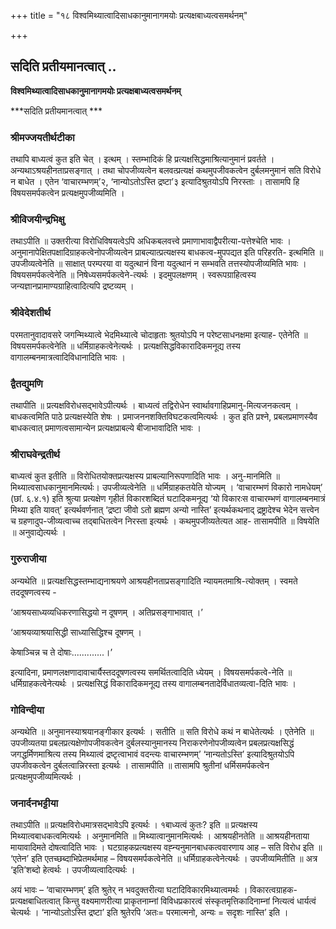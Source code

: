 +++
title = "१८ विश्वमिथ्यात्वादिसाधकानुमानागमयोः प्रत्यक्षबाध्यत्वसमर्थनम्"

+++


## सदिति प्रतीयमानत्वात् ..

**विश्वमिथ्यात्वादिसाधकानुमानागमयोः प्रत्यक्षबाध्यत्वसमर्थनम्**

***सदिति प्रतीयमानत्वात् ***

### **श्रीमज्जयतीर्थटीका**

तथापि बाध्यत्वं कुत इति चेत् । इत्थम् । स्तम्भादिकं हि प्रत्यक्षसिद्धमाश्रित्यानुमानं प्रवर्तते । अन्यथाऽश्रयहीनताप्रसङ्गात् । तथा चोपजीव्यत्वेन बलवत्प्रत्यक्षं कथमुपजीवकत्वेन दुर्बलमनुमानं सति विरोधे न बाधेत । एतेन ‘वाचारम्भणम्’२, ‘नान्योऽतोऽस्ति द्रष्टा’३ इत्यादिश्रुतयोऽपि निरस्ताः । तासामपि हि विषयसमर्पकत्वेन प्रत्यक्षमुपजीव्यमिति ।

### **श्रीविजयीन्द्रभिक्षु**

तथाऽपीति ॥ उक्तरीत्या विरोधिविषयत्वेऽपि अधिकबलवत्त्वे प्रमाणाभावाद्वैपरीत्या-पत्तेश्चेति भावः । अनुमानापेक्षितपक्षादिग्राहकत्वेनोपजीव्यत्वेन प्राबल्यात्प्रत्यक्षस्य बाधकत्व-मुपपद्यत इति परिहरति- इत्थमिति ॥ उपजीव्यत्वेनेति ॥ साक्षात् परम्परया वा यदुत्थानं विना यदुत्थानं न सम्भवति तत्तस्योपजीव्यमिति भावः । विषयसमर्पकत्वेनेति ॥ निषेध्यसमर्पकत्वेने-त्यर्थः । इदमुपलक्षणम् । स्वरूपग्राहित्वस्य जन्यज्ञानप्रामाण्यग्राहित्वादित्यपि द्रष्टव्यम् ।

### **श्रीवेदेशतीर्थ**

परमतानुवादावसरे जगन्मिथ्यात्वे भेदमिथ्यात्वे चोदाहृताः श्रुतयोऽपि न परेष्टसाधनक्षमा इत्याह- एतेनेति ॥ विषयसमर्पकत्वेनेति ॥ धर्मिग्राहकत्वेनेत्यर्थः । प्रत्यक्षसिद्धविकारादिकमनूद्य तस्य वागालम्बनमात्रत्वादिविधानादिति भावः ।

### **द्वैतद्युमणि**

तथापीति ॥ प्रत्यक्षविरोधसद्भावेऽपीत्यर्थः । बाध्यत्वं तद्विरोधेन स्वार्थावगाहिप्रमानु-मित्यजनकत्वम् । बाधकत्वमिति पाठे प्रत्यक्षस्येति शेषः । प्रमाजननशक्तिविघटकत्वमित्यर्थः । कुत इति प्रश्ने, प्रबलप्रमाणस्यैव बाधकत्वात् प्रमाणत्वसामान्येन प्रत्यक्षप्राबल्ये बीजाभावादिति भावः ।

### **श्रीराघवेन्द्रतीर्थ**

बाध्यत्वं कुत इतीति ॥ विरोधितयोक्तप्रत्यक्षस्य प्राबल्यानिरूपणादिति भावः । अनु-मानमिति ॥ मिथ्यात्वसाधकानुमानमित्यर्थः। उपजीव्यत्वेनेति ॥ धर्मिग्राहकतयेति योज्यम् । ‘वाचारम्भणं विकारो नामधेयम्’ (छां. ६.४.१) इति श्रुत्या प्रत्यक्षेण गृहीतं विकारशब्दितं घटादिकमनूद्य ‘यो विकारःस वाचारम्भणं वागालम्बनमात्रं मिथ्या इति यावत्’ इत्यर्थवर्णनात् ‘द्रष्टा जीवो ऽतो ब्रह्मण अन्यो नास्ति’ इत्यर्थकथनाद् द्रष्ट्रादेश्च भेदेन सत्त्वेन च ग्रहणादुप-जीव्यत्वाच्च तद्बाधितत्वेन निरस्ता इत्यर्थः । कथमुपजीव्यतेत्यत आह- तासामपीति ॥ विषयेति ॥ अनुवाद्येत्यर्थः ।

### **गुरुराजीया**

अन्यथेति ॥ प्रत्यक्षसिद्धस्तम्भाद्यनाश्रयणे आश्रयहीनताप्रसङ्गादिति न्यायमतमाश्रि-त्योक्तम् । स्वमते तददूषणत्वस्य -

‘आश्रयसाध्यव्यधिकरणासिद्धयो न दूषणम् । अतिप्रसङ्गाभावात् ।’

‘आश्रयव्याश्रयासिद्धी साध्यासिद्धिश्च दूषणम् ।

केषाञ्चिन्न च ते दोषाः.............।’

इत्यादिना, प्रमाणलक्षणादावाचार्यैस्तददूषणत्वस्य समर्थितत्वादिति ध्येयम् । विषयसमर्पकत्वे-नेति ॥ धर्मिग्राहकत्वेनेत्यर्थः । प्रत्यक्षसिद्धं विकारादिकमनूद्य तस्य वागालम्बनतादेर्विधातव्यत्वा-दिति भावः ।

### **गोविन्दीया**

अन्यथेति ॥ अनुमानस्याश्रयानङ्गीकार इत्यर्थः । सतीति ॥ सति विरोधे कथं न बाधेतेत्यर्थः । एतेनेति ॥ उपजीव्यतया प्रबलप्रत्यक्षेणोपजीवकत्वेन दुर्बलस्यानुमानस्य निराकरणेनोपजीव्यत्वेन प्रबलप्रत्यक्षसिद्धं जगद्धर्मिणमाश्रित्य तस्य मिथ्यात्वं द्रष्टृत्वाभावं वदन्त्यः वाचारम्भणम्’ ‘नान्यतोऽस्ति’ इत्यादिश्रुतयोऽपि उपजीवकत्वेन दुर्बलत्वान्निरस्ता इत्यर्थः । तासामपीति ॥ तासामपि श्रुतीनां धर्मिसमर्पकत्वेन प्रत्यक्षमुपजीव्यमित्यर्थः ।

### **जनार्दनभट्टीया**

तथाऽपीति ॥ प्रत्यक्षविरोधमात्रसद्भावेऽपि इत्यर्थः । १बाध्यत्वं कुतः? इति ॥ प्रत्यक्षस्य मिथ्यात्वबाधकत्वमित्यर्थः । अनुमानमिति ॥ मिथ्यात्वानुमानमित्यर्थः । आश्रयहीनतेति ॥ आश्रयहीनताया मायावादिमते दोषत्वादिति भावः । घटग्राहकप्रत्यक्षस्य वह्न्यनुमानबाधकत्ववारणाय आह – सति विरोध इति ॥ ‘एतेन’ इति एतच्छब्दाभिप्रेतमर्थमाह – विषयसमर्पकत्वेनेति ॥ धर्मिग्राहकत्वेनेत्यर्थः । उपजीव्यमितीति ॥ अत्र ‘इति’शब्दो हेत्वर्थः । उपजीव्यत्वादित्यर्थः ।

अयं भावः – ‘वाचारम्भणम्’ इति श्रुतेर् न भवदुक्तरीत्या घटादिविकारमिथ्यात्वमर्थः । विकारत्वग्राहक-प्रत्यक्षबाधितत्वात् किन्तु वक्ष्यमाणरीत्या प्राकृतनाम्नां विविधप्रकारत्वं संस्कृतमृत्तिकादिनाम्नां नित्यत्वं धार्यत्वं चेत्यर्थः । ‘नान्योऽतोऽस्ति द्रष्टा’ इति श्रुतेरपि ‘अतः= परमात्मनो, अन्यः = सदृशः नास्ति’ इति ।

